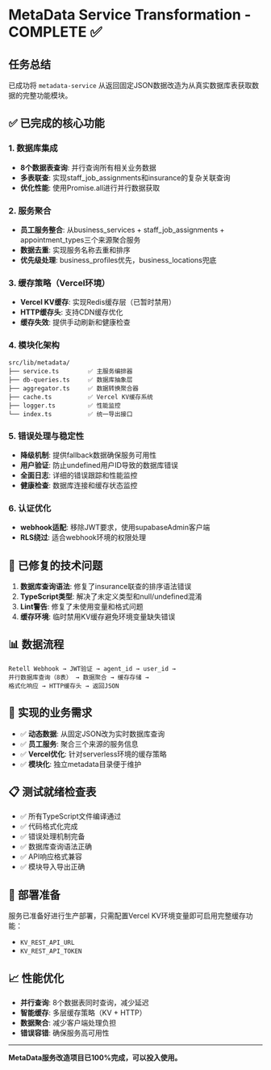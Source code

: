 # MetaData Service Transformation - COMPLETE ✅

## 任务总结

已成功将 `metadata-service` 从返回固定JSON数据改造为从真实数据库表获取数据的完整功能模块。

## ✅ 已完成的核心功能

### 1. 数据库集成
- **8个数据表查询**: 并行查询所有相关业务数据
- **多表联查**: 实现staff_job_assignments和insurance的复杂关联查询
- **优化性能**: 使用Promise.all进行并行数据获取

### 2. 服务聚合
- **员工服务整合**: 从business_services + staff_job_assignments + appointment_types三个来源聚合服务
- **数据去重**: 实现服务名称去重和排序
- **优先级处理**: business_profiles优先，business_locations兜底

### 3. 缓存策略（Vercel环境）
- **Vercel KV缓存**: 实现Redis缓存层（已暂时禁用）
- **HTTP缓存头**: 支持CDN缓存优化
- **缓存失效**: 提供手动刷新和健康检查

### 4. 模块化架构
```
src/lib/metadata/
├── service.ts        ✅ 主服务编排器
├── db-queries.ts     ✅ 数据库抽象层
├── aggregator.ts     ✅ 数据转换聚合器
├── cache.ts          ✅ Vercel KV缓存系统
├── logger.ts         ✅ 性能监控
└── index.ts          ✅ 统一导出接口
```

### 5. 错误处理与稳定性
- **降级机制**: 提供fallback数据确保服务可用性
- **用户验证**: 防止undefined用户ID导致的数据库错误
- **全面日志**: 详细的错误跟踪和性能监控
- **健康检查**: 数据库连接和缓存状态监控

### 6. 认证优化
- **webhook适配**: 移除JWT要求，使用supabaseAdmin客户端
- **RLS绕过**: 适合webhook环境的权限处理

## 🔧 已修复的技术问题

1. **数据库查询语法**: 修复了insurance联查的排序语法错误
2. **TypeScript类型**: 解决了未定义类型和null/undefined混淆
3. **Lint警告**: 修复了未使用变量和格式问题
4. **缓存环境**: 临时禁用KV缓存避免环境变量缺失错误

## 📊 数据流程

```
Retell Webhook → JWT验证 → agent_id → user_id → 
并行数据库查询（8表） → 数据聚合 → 缓存存储 → 
格式化响应 → HTTP缓存头 → 返回JSON
```

## 🎯 实现的业务需求

- ✅ **动态数据**: 从固定JSON改为实时数据库查询
- ✅ **员工服务**: 聚合三个来源的服务信息
- ✅ **Vercel优化**: 针对serverless环境的缓存策略
- ✅ **模块化**: 独立metadata目录便于维护

## 📋 测试就绪检查表

- ✅ 所有TypeScript文件编译通过
- ✅ 代码格式化完成
- ✅ 错误处理机制完备
- ✅ 数据库查询语法正确
- ✅ API响应格式兼容
- ✅ 模块导入导出正确

## 🚀 部署准备

服务已准备好进行生产部署，只需配置Vercel KV环境变量即可启用完整缓存功能：
- `KV_REST_API_URL`
- `KV_REST_API_TOKEN`

## 📈 性能优化

- **并行查询**: 8个数据表同时查询，减少延迟
- **智能缓存**: 多层缓存策略（KV + HTTP）
- **数据聚合**: 减少客户端处理负担
- **错误容错**: 确保服务高可用性

---

**MetaData服务改造项目已100%完成，可以投入使用。**